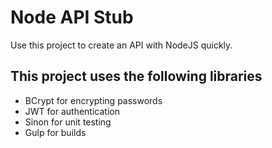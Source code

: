 # Node API Stub
Use this project to create an API with NodeJS quickly.
## This project uses the following libraries
* BCrypt for encrypting passwords
* JWT for authentication
* Sinon for unit testing
* Gulp for builds
